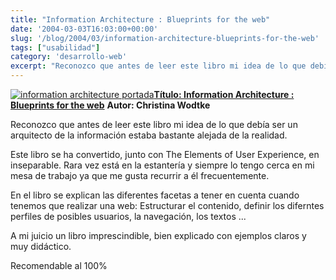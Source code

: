 ```yaml
---
title: "Information Architecture : Blueprints for the web"
date: '2004-03-03T16:03:00+00:00'
slug: '/blog/2004/03/information-architecture-blueprints-for-the-web'
tags: ["usabilidad"]
category: 'desarrollo-web'
excerpt: "Reconozco que antes de leer este libro mi idea de lo que debía ser un arquitecto de la información estaba bastante alejada de la realidad."
---
```

[![information architecture portada](http://jorgegorka.files.wordpress.com/information_architecture.jpg)](http://www.amazon.com/Information-Architecture-Blueprints-Christina-Wodtke/dp/0735712506/sr=1-1/qid=1163860685/ref=sr_1_1/102-4838740-6826568?ie=UTF8&s=books)**[Título: Information Architecture : Blueprints for the web](http://www.amazon.com/Information-Architecture-Blueprints-Christina-Wodtke/dp/0735712506/sr=1-1/qid=1163860685/ref=sr_1_1/102-4838740-6826568?ie=UTF8&s=books)**
**Autor: Christina Wodtke**

Reconozco que antes de leer este libro mi idea de lo que debía ser un arquitecto de la información estaba bastante alejada de la realidad.

Este libro se ha convertido, junto con The Elements of User Experience, en inseparable. Rara vez está en la estantería y siempre lo tengo cerca en mi mesa de trabajo ya que me gusta recurrir a él frecuentemente.

En el libro se explican las diferentes facetas a tener en cuenta cuando tenemos que realizar una web: Estructurar el contenido, definir los diferntes perfiles de posibles usuarios, la navegación, los textos ...

A mi juicio un libro imprescindible, bien explicado con ejemplos claros y muy didáctico.

Recomendable al 100%
